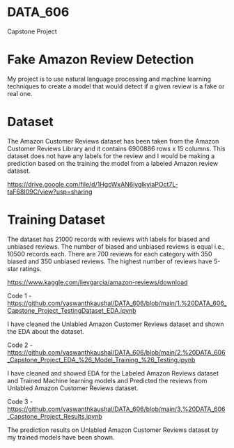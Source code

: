 # DATA_606
Capstone Project

# Fake Amazon Review Detection
My project is to use natural language processing and machine learning techniques to create a model that would detect if a given review is a fake or real one.

# Dataset
The Amazon Customer Reviews dataset has been taken from the Amazon Customer Reviews Library and it contains 6900886 rows x 15 columns. This dataset does not have any labels for the review and I would be making a prediction based on the training the model from a labeled Amazon review dataset.

https://drive.google.com/file/d/1HgcWxAN6iyglkyiaPOct7L-taF68I09C/view?usp=sharing

# Training Dataset
The dataset has 21000 records with reviews with labels for biased and unbiased reviews. The number of biased and unbiased reviews is equal i.e., 10500 records each. There are 700 reviews for each category with 350 biased and 350 unbiased reviews. The highest number of reviews have 5-star ratings.

https://www.kaggle.com/lievgarcia/amazon-reviews/download

Code 1 - https://github.com/yaswanthkaushal/DATA_606/blob/main/1.%20DATA_606_Capstone_Project_TestingDataset_EDA.ipynb

I have cleaned the Unlabled Amazon Customer Reviews dataset and shown the EDA about the dataset.

Code 2 - https://github.com/yaswanthkaushal/DATA_606/blob/main/2.%20DATA_606_Capstone_Project_EDA_%26_Model_Training_%26_Testing.ipynb

I have cleaned and showed EDA for the Labeled Amazon Reviews dataset and Trained Machine learning models and Predicted the reviews from Unlabled Amazon Customer Reviews dataset.

Code 3 - https://github.com/yaswanthkaushal/DATA_606/blob/main/3.%20DATA_606_Capstone_Project_Results.ipynb

The prediction results on Unlabled Amazon Customer Reviews dataset by my trained models have been shown.
